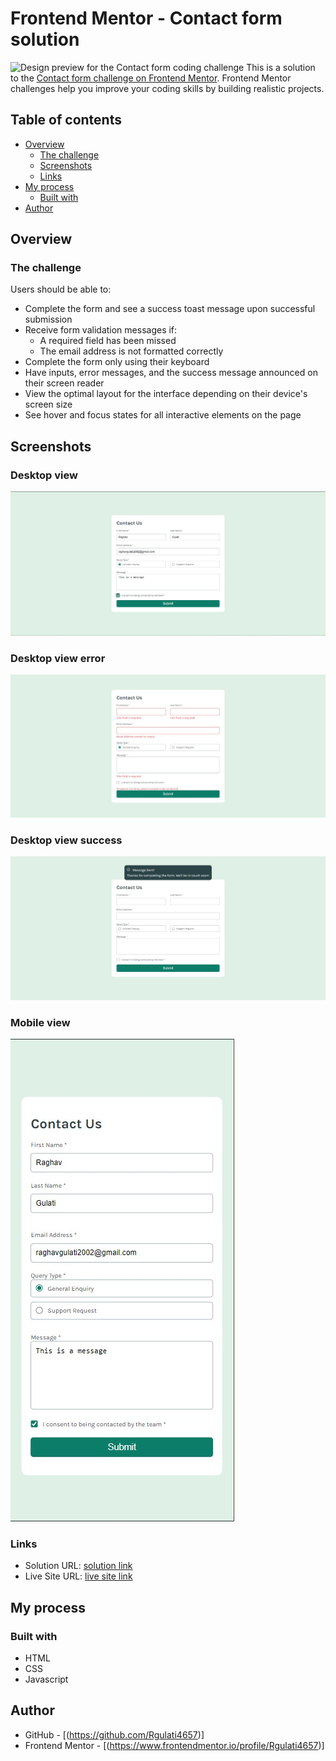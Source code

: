 # Frontend Mentor - Contact form solution

![Design preview for the Contact form coding challenge](./design/desktop-preview.jpg)
This is a solution to the [Contact form challenge on Frontend Mentor](https://www.frontendmentor.io/challenges/contact-form--G-hYlqKJj). Frontend Mentor challenges help you improve your coding skills by building realistic projects. 

## Table of contents

- [Overview](#overview)
  - [The challenge](#the-challenge)
  - [Screenshots](#screenshots)
  - [Links](#links)
- [My process](#my-process)
  - [Built with](#built-with)
- [Author](#author)

## Overview

### The challenge

Users should be able to:

- Complete the form and see a success toast message upon successful submission
- Receive form validation messages if:
  - A required field has been missed
  - The email address is not formatted correctly
- Complete the form only using their keyboard
- Have inputs, error messages, and the success message announced on their screen reader
- View the optimal layout for the interface depending on their device's screen size
- See hover and focus states for all interactive elements on the page

## Screenshots
### Desktop view
![Desktop screenshot](/desktop-ss.jpg)
### Desktop view error
![error screenshot](/error-state.jpg)
### Desktop view success
![success screenshot](/desktop-success.jpg)
### Mobile view
![Mobile screenshot](/mobile-ss.jpg)


### Links

- Solution URL: [solution link](https://github.com/Rgulati4657/contact_form_prac/upload)
- Live Site URL: [live site link](https://contact-form-challenge-eta.vercel.app/)

## My process

### Built with

- HTML
- CSS 
- Javascript

## Author

- GitHub - [(https://github.com/Rgulati4657)]
- Frontend Mentor - [(https://www.frontendmentor.io/profile/Rgulati4657)]
